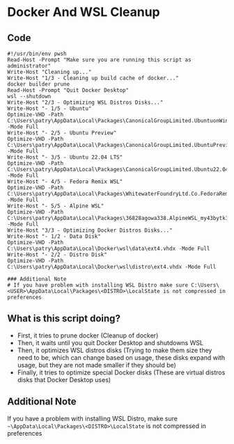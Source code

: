 # Docker And WSL Cleanup

## Code
```Console
#!/usr/bin/env pwsh
Read-Host -Prompt "Make sure you are running this script as administrator"
Write-Host "Cleaning up..."
Write-Host "1/3 - Cleaning up build cache of docker..."
docker builder prune
Read-Host -Prompt "Quit Docker Desktop"
wsl --shutdown
Write-Host "2/3 - Optimizing WSL Distros Disks..."
Write-Host "- 1/5 - Ubuntu"
Optimize-VHD -Path C:\Users\patry\AppData\Local\Packages\CanonicalGroupLimited.UbuntuonWindows_79rhkp1fndgsc\LocalState\ext4.vhdx -Mode Full
Write-Host "- 2/5 - Ubuntu Preview"
Optimize-VHD -Path C:\Users\patry\AppData\Local\Packages\CanonicalGroupLimited.UbuntuPreview_79rhkp1fndgsc\LocalState\ext4.vhdx -Mode Full
Write-Host "- 3/5 - Ubuntu 22.04 LTS"
Optimize-VHD -Path C:\Users\patry\AppData\Local\Packages\CanonicalGroupLimited.Ubuntu22.04LTS_79rhkp1fndgsc\LocalState\ext4.vhdx -Mode Full
Write-Host "- 4/5 - Fedora Remix WSL"
Optimize-VHD -Path C:\Users\patry\AppData\Local\Packages\WhitewaterFoundryLtd.Co.FedoraRemixforWSLSL_zxdhfybd17krt\LocalState\ext4.vhdx -Mode Full
Write-Host "- 5/5 - Alpine WSL"
Optimize-VHD -Path C:\Users\patry\AppData\Local\Packages\36828agowa338.AlpineWSL_my43bytk1c4nr\LocalState\ext4.vhdx -Mode Full
Write-Host "3/3 - Optimizing Docker Distros Disks..."
Write-Host "- 1/2 - Data Disk"
Optimize-VHD -Path C:\Users\patry\AppData\Local\Docker\wsl\data\ext4.vhdx -Mode Full
Write-Host "- 2/2 - Distro Disk"
Optimize-VHD -Path C:\Users\patry\AppData\Local\Docker\wsl\distro\ext4.vhdx -Mode Full

### Additional Note
# If you have problem with installing WSL Distro make sure C:\Users\<USER>\AppData\Local\Packages\<DISTRO>\LocalState is not compressed in preferences
```

## What is this script doing?

- First, it tries to prune docker (Cleanup of docker)
- Then, it waits until you quit Docker Desktop and shutdowns WSL
- Then, it optimizes WSL distros disks (Trying to make them size they need to be, which can change based on usage, these disks expand with usage, but they are not made smaller if they should be)
- Finally, it tries to optimize special Docker disks (These are virtual distros disks that Docker Desktop uses)

## Additional Note
If you have a problem with installing WSL Distro, make sure `~\AppData\Local\Packages\<DISTRO>\LocalState` is not compressed in preferences